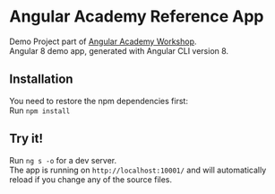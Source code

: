 # Angular Academy Reference App

Demo Project part of [Angular Academy Workshop](https://angular.ac).  
Angular 8 demo app, generated with Angular CLI version 8.

## Installation

You need to restore the npm dependencies first:  
Run `npm install`

## Try it!

Run `ng s -o` for a dev server.  
The app is running on `http://localhost:10001/` and will automatically reload if you change any of the source files.